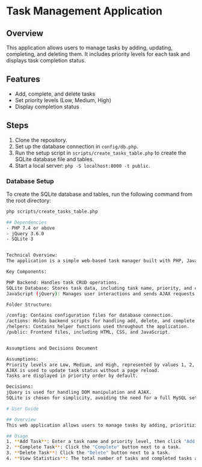 # Task Management Application

## Overview
This application allows users to manage tasks by adding, updating, completing, and deleting them. It includes priority levels for each task and displays task completion status.

## Features
- Add, complete, and delete tasks
- Set priority levels (Low, Medium, High)
- Display completion status

## Steps
1. Clone the repository.
2. Set up the database connection in `config/db.php`.
3. Run the setup script in `scripts/create_tasks_table.php` to create the SQLite database file and tables.
4. Start a local server: `php -S localhost:8000 -t public`.

### Database Setup
To create the SQLite database and tables, run the following command from the root directory:
```bash
php scripts/create_tasks_table.php

## Dependencies
- PHP 7.4 or above
- jQuery 3.6.0
- SQLite 3


Technical Overview:
The application is a simple web-based task manager built with PHP, JavaScript (jQuery), and SQLite. It utilizes AJAX to asynchronously update task statuses without page reloads.

Key Components:

PHP Backend: Handles task CRUD operations.
SQLite Database: Stores task data, including task name, priority, and completion status.
JavaScript (jQuery): Manages user interactions and sends AJAX requests to update tasks.

Folder Structure:

/config: Contains configuration files for database connection.
/actions: Holds backend scripts for handling add, delete, and complete actions.
/helpers: Contains helper functions used throughout the application.
/public: Frontend files, including HTML, CSS, and JavaScript.


Assumptions and Decisions Document

Assumptions:
Priority levels are Low, Medium, and High, represented by values 1, 2, and 3.
AJAX is used to update task status without a page reload.
Tasks are displayed in priority order by default.

Decisions:
jQuery is used for handling DOM manipulation and AJAX.
SQLite is chosen for simplicity, avoiding the need for a full MySQL setup.

# User Guide

## Overview
This web application allows users to manage tasks by adding, prioritizing, and completing tasks.

## Usage
1. **Add Task**: Enter a task name and priority level, then click "Add Task."
2. **Complete Task**: Click the "Complete" button next to a task.
3. **Delete Task**: Click the "Delete" button next to a task.
4. **View Statistics**: The total number of tasks and completed tasks are displayed at the bottom of the screen.